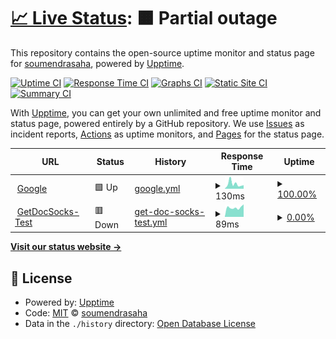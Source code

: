 # [📈 Live Status](https://soumendrasaha.github.io/upptimenew): <!--live status--> **🟧 Partial outage**

This repository contains the open-source uptime monitor and status page for [soumendrasaha](https://soumendrasaha.github.io/upptimenew), powered by [Upptime](https://github.com/upptime/upptime).

[![Uptime CI](https://github.com/soumendrasaha/upptimenew/workflows/Uptime%20CI/badge.svg)](https://github.com/soumendrasaha/upptimenew/actions?query=workflow%3A%22Uptime+CI%22)
[![Response Time CI](https://github.com/soumendrasaha/upptimenew/workflows/Response%20Time%20CI/badge.svg)](https://github.com/soumendrasaha/upptimenew/actions?query=workflow%3A%22Response+Time+CI%22)
[![Graphs CI](https://github.com/soumendrasaha/upptimenew/workflows/Graphs%20CI/badge.svg)](https://github.com/soumendrasaha/upptimenew/actions?query=workflow%3A%22Graphs+CI%22)
[![Static Site CI](https://github.com/soumendrasaha/upptimenew/workflows/Static%20Site%20CI/badge.svg)](https://github.com/soumendrasaha/upptimenew/actions?query=workflow%3A%22Static+Site+CI%22)
[![Summary CI](https://github.com/soumendrasaha/upptimenew/workflows/Summary%20CI/badge.svg)](https://github.com/soumendrasaha/upptimenew/actions?query=workflow%3A%22Summary+CI%22)

With [Upptime](https://upptime.js.org), you can get your own unlimited and free uptime monitor and status page, powered entirely by a GitHub repository. We use [Issues](https://github.com/soumendrasaha/upptimenew/issues) as incident reports, [Actions](https://github.com/soumendrasaha/upptimenew/actions) as uptime monitors, and [Pages](https://soumendrasaha.github.io/upptimenew) for the status page.

<!--start: status pages-->
<!-- This summary is generated by Upptime (https://github.com/upptime/upptime) -->
<!-- Do not edit this manually, your changes will be overwritten -->
<!-- prettier-ignore -->
| URL | Status | History | Response Time | Uptime |
| --- | ------ | ------- | ------------- | ------ |
| <img alt="" src="https://icons.duckduckgo.com/ip3/google.com.ico" height="13"> [Google](http://google.com/) | 🟩 Up | [google.yml](https://github.com/soumendrasaha/upptimenew/commits/HEAD/history/google.yml) | <details><summary><img alt="Response time graph" src="./graphs/google/response-time-week.png" height="20"> 130ms</summary><br><a href="https://soumendrasaha.github.io/upptimenew/history/google"><img alt="Response time 128" src="https://img.shields.io/endpoint?url=https%3A%2F%2Fraw.githubusercontent.com%2Fsoumendrasaha%2Fupptimenew%2FHEAD%2Fapi%2Fgoogle%2Fresponse-time.json"></a><br><a href="https://soumendrasaha.github.io/upptimenew/history/google"><img alt="24-hour response time 95" src="https://img.shields.io/endpoint?url=https%3A%2F%2Fraw.githubusercontent.com%2Fsoumendrasaha%2Fupptimenew%2FHEAD%2Fapi%2Fgoogle%2Fresponse-time-day.json"></a><br><a href="https://soumendrasaha.github.io/upptimenew/history/google"><img alt="7-day response time 130" src="https://img.shields.io/endpoint?url=https%3A%2F%2Fraw.githubusercontent.com%2Fsoumendrasaha%2Fupptimenew%2FHEAD%2Fapi%2Fgoogle%2Fresponse-time-week.json"></a><br><a href="https://soumendrasaha.github.io/upptimenew/history/google"><img alt="30-day response time 126" src="https://img.shields.io/endpoint?url=https%3A%2F%2Fraw.githubusercontent.com%2Fsoumendrasaha%2Fupptimenew%2FHEAD%2Fapi%2Fgoogle%2Fresponse-time-month.json"></a><br><a href="https://soumendrasaha.github.io/upptimenew/history/google"><img alt="1-year response time 126" src="https://img.shields.io/endpoint?url=https%3A%2F%2Fraw.githubusercontent.com%2Fsoumendrasaha%2Fupptimenew%2FHEAD%2Fapi%2Fgoogle%2Fresponse-time-year.json"></a></details> | <details><summary><a href="https://soumendrasaha.github.io/upptimenew/history/google">100.00%</a></summary><a href="https://soumendrasaha.github.io/upptimenew/history/google"><img alt="All-time uptime 100.00%" src="https://img.shields.io/endpoint?url=https%3A%2F%2Fraw.githubusercontent.com%2Fsoumendrasaha%2Fupptimenew%2FHEAD%2Fapi%2Fgoogle%2Fuptime.json"></a><br><a href="https://soumendrasaha.github.io/upptimenew/history/google"><img alt="24-hour uptime 100.00%" src="https://img.shields.io/endpoint?url=https%3A%2F%2Fraw.githubusercontent.com%2Fsoumendrasaha%2Fupptimenew%2FHEAD%2Fapi%2Fgoogle%2Fuptime-day.json"></a><br><a href="https://soumendrasaha.github.io/upptimenew/history/google"><img alt="7-day uptime 100.00%" src="https://img.shields.io/endpoint?url=https%3A%2F%2Fraw.githubusercontent.com%2Fsoumendrasaha%2Fupptimenew%2FHEAD%2Fapi%2Fgoogle%2Fuptime-week.json"></a><br><a href="https://soumendrasaha.github.io/upptimenew/history/google"><img alt="30-day uptime 100.00%" src="https://img.shields.io/endpoint?url=https%3A%2F%2Fraw.githubusercontent.com%2Fsoumendrasaha%2Fupptimenew%2FHEAD%2Fapi%2Fgoogle%2Fuptime-month.json"></a><br><a href="https://soumendrasaha.github.io/upptimenew/history/google"><img alt="1-year uptime 99.99%" src="https://img.shields.io/endpoint?url=https%3A%2F%2Fraw.githubusercontent.com%2Fsoumendrasaha%2Fupptimenew%2FHEAD%2Fapi%2Fgoogle%2Fuptime-year.json"></a></details>
| <img alt="" src="https://icons.duckduckgo.com/ip3/www.getdocsocks.com.ico" height="13"> [GetDocSocks-Test](https://www.getdocsocks.com/test-upptime) | 🟥 Down | [get-doc-socks-test.yml](https://github.com/soumendrasaha/upptimenew/commits/HEAD/history/get-doc-socks-test.yml) | <details><summary><img alt="Response time graph" src="./graphs/get-doc-socks-test/response-time-week.png" height="20"> 89ms</summary><br><a href="https://soumendrasaha.github.io/upptimenew/history/get-doc-socks-test"><img alt="Response time 103" src="https://img.shields.io/endpoint?url=https%3A%2F%2Fraw.githubusercontent.com%2Fsoumendrasaha%2Fupptimenew%2FHEAD%2Fapi%2Fget-doc-socks-test%2Fresponse-time.json"></a><br><a href="https://soumendrasaha.github.io/upptimenew/history/get-doc-socks-test"><img alt="24-hour response time 119" src="https://img.shields.io/endpoint?url=https%3A%2F%2Fraw.githubusercontent.com%2Fsoumendrasaha%2Fupptimenew%2FHEAD%2Fapi%2Fget-doc-socks-test%2Fresponse-time-day.json"></a><br><a href="https://soumendrasaha.github.io/upptimenew/history/get-doc-socks-test"><img alt="7-day response time 89" src="https://img.shields.io/endpoint?url=https%3A%2F%2Fraw.githubusercontent.com%2Fsoumendrasaha%2Fupptimenew%2FHEAD%2Fapi%2Fget-doc-socks-test%2Fresponse-time-week.json"></a><br><a href="https://soumendrasaha.github.io/upptimenew/history/get-doc-socks-test"><img alt="30-day response time 107" src="https://img.shields.io/endpoint?url=https%3A%2F%2Fraw.githubusercontent.com%2Fsoumendrasaha%2Fupptimenew%2FHEAD%2Fapi%2Fget-doc-socks-test%2Fresponse-time-month.json"></a><br><a href="https://soumendrasaha.github.io/upptimenew/history/get-doc-socks-test"><img alt="1-year response time 107" src="https://img.shields.io/endpoint?url=https%3A%2F%2Fraw.githubusercontent.com%2Fsoumendrasaha%2Fupptimenew%2FHEAD%2Fapi%2Fget-doc-socks-test%2Fresponse-time-year.json"></a></details> | <details><summary><a href="https://soumendrasaha.github.io/upptimenew/history/get-doc-socks-test">0.00%</a></summary><a href="https://soumendrasaha.github.io/upptimenew/history/get-doc-socks-test"><img alt="All-time uptime 45.03%" src="https://img.shields.io/endpoint?url=https%3A%2F%2Fraw.githubusercontent.com%2Fsoumendrasaha%2Fupptimenew%2FHEAD%2Fapi%2Fget-doc-socks-test%2Fuptime.json"></a><br><a href="https://soumendrasaha.github.io/upptimenew/history/get-doc-socks-test"><img alt="24-hour uptime 0.00%" src="https://img.shields.io/endpoint?url=https%3A%2F%2Fraw.githubusercontent.com%2Fsoumendrasaha%2Fupptimenew%2FHEAD%2Fapi%2Fget-doc-socks-test%2Fuptime-day.json"></a><br><a href="https://soumendrasaha.github.io/upptimenew/history/get-doc-socks-test"><img alt="7-day uptime 0.00%" src="https://img.shields.io/endpoint?url=https%3A%2F%2Fraw.githubusercontent.com%2Fsoumendrasaha%2Fupptimenew%2FHEAD%2Fapi%2Fget-doc-socks-test%2Fuptime-week.json"></a><br><a href="https://soumendrasaha.github.io/upptimenew/history/get-doc-socks-test"><img alt="30-day uptime 0.00%" src="https://img.shields.io/endpoint?url=https%3A%2F%2Fraw.githubusercontent.com%2Fsoumendrasaha%2Fupptimenew%2FHEAD%2Fapi%2Fget-doc-socks-test%2Fuptime-month.json"></a><br><a href="https://soumendrasaha.github.io/upptimenew/history/get-doc-socks-test"><img alt="1-year uptime 0.00%" src="https://img.shields.io/endpoint?url=https%3A%2F%2Fraw.githubusercontent.com%2Fsoumendrasaha%2Fupptimenew%2FHEAD%2Fapi%2Fget-doc-socks-test%2Fuptime-year.json"></a></details>

<!--end: status pages-->

[**Visit our status website →**](https://soumendrasaha.github.io/upptimenew)

## 📄 License

- Powered by: [Upptime](https://github.com/upptime/upptime)
- Code: [MIT](./LICENSE) © [soumendrasaha](https://soumendrasaha.github.io/upptimenew)
- Data in the `./history` directory: [Open Database License](https://opendatacommons.org/licenses/odbl/1-0/)
